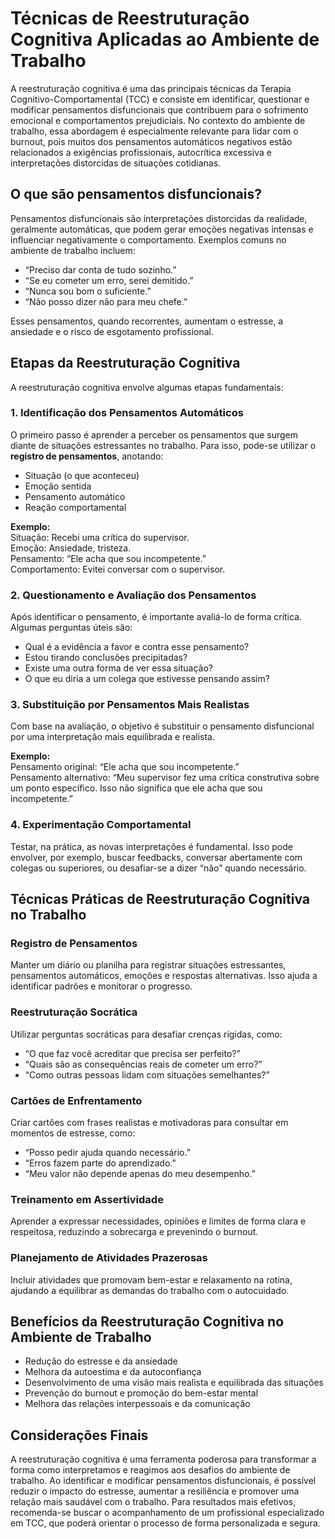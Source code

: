 # Técnicas de Reestruturação Cognitiva Aplicadas ao Ambiente de Trabalho

A reestruturação cognitiva é uma das principais técnicas da Terapia Cognitivo-Comportamental (TCC) e consiste em identificar, questionar e modificar pensamentos disfuncionais que contribuem para o sofrimento emocional e comportamentos prejudiciais. No contexto do ambiente de trabalho, essa abordagem é especialmente relevante para lidar com o burnout, pois muitos dos pensamentos automáticos negativos estão relacionados a exigências profissionais, autocrítica excessiva e interpretações distorcidas de situações cotidianas.

## O que são pensamentos disfuncionais?

Pensamentos disfuncionais são interpretações distorcidas da realidade, geralmente automáticas, que podem gerar emoções negativas intensas e influenciar negativamente o comportamento. Exemplos comuns no ambiente de trabalho incluem:

- “Preciso dar conta de tudo sozinho.”
- “Se eu cometer um erro, serei demitido.”
- “Nunca sou bom o suficiente.”
- “Não posso dizer não para meu chefe.”

Esses pensamentos, quando recorrentes, aumentam o estresse, a ansiedade e o risco de esgotamento profissional.

## Etapas da Reestruturação Cognitiva

A reestruturação cognitiva envolve algumas etapas fundamentais:

### 1. Identificação dos Pensamentos Automáticos

O primeiro passo é aprender a perceber os pensamentos que surgem diante de situações estressantes no trabalho. Para isso, pode-se utilizar o **registro de pensamentos**, anotando:

- Situação (o que aconteceu)
- Emoção sentida
- Pensamento automático
- Reação comportamental

**Exemplo:**  
Situação: Recebi uma crítica do supervisor.  
Emoção: Ansiedade, tristeza.  
Pensamento: “Ele acha que sou incompetente.”  
Comportamento: Evitei conversar com o supervisor.

### 2. Questionamento e Avaliação dos Pensamentos

Após identificar o pensamento, é importante avaliá-lo de forma crítica. Algumas perguntas úteis são:

- Qual é a evidência a favor e contra esse pensamento?
- Estou tirando conclusões precipitadas?
- Existe uma outra forma de ver essa situação?
- O que eu diria a um colega que estivesse pensando assim?

### 3. Substituição por Pensamentos Mais Realistas

Com base na avaliação, o objetivo é substituir o pensamento disfuncional por uma interpretação mais equilibrada e realista.

**Exemplo:**  
Pensamento original: “Ele acha que sou incompetente.”  
Pensamento alternativo: “Meu supervisor fez uma crítica construtiva sobre um ponto específico. Isso não significa que ele acha que sou incompetente.”

### 4. Experimentação Comportamental

Testar, na prática, as novas interpretações é fundamental. Isso pode envolver, por exemplo, buscar feedbacks, conversar abertamente com colegas ou superiores, ou desafiar-se a dizer “não” quando necessário.

## Técnicas Práticas de Reestruturação Cognitiva no Trabalho

### Registro de Pensamentos

Manter um diário ou planilha para registrar situações estressantes, pensamentos automáticos, emoções e respostas alternativas. Isso ajuda a identificar padrões e monitorar o progresso.

### Reestruturação Socrática

Utilizar perguntas socráticas para desafiar crenças rígidas, como:

- “O que faz você acreditar que precisa ser perfeito?”
- “Quais são as consequências reais de cometer um erro?”
- “Como outras pessoas lidam com situações semelhantes?”

### Cartões de Enfrentamento

Criar cartões com frases realistas e motivadoras para consultar em momentos de estresse, como:

- “Posso pedir ajuda quando necessário.”
- “Erros fazem parte do aprendizado.”
- “Meu valor não depende apenas do meu desempenho.”

### Treinamento em Assertividade

Aprender a expressar necessidades, opiniões e limites de forma clara e respeitosa, reduzindo a sobrecarga e prevenindo o burnout.

### Planejamento de Atividades Prazerosas

Incluir atividades que promovam bem-estar e relaxamento na rotina, ajudando a equilibrar as demandas do trabalho com o autocuidado.

## Benefícios da Reestruturação Cognitiva no Ambiente de Trabalho

- Redução do estresse e da ansiedade
- Melhora da autoestima e da autoconfiança
- Desenvolvimento de uma visão mais realista e equilibrada das situações
- Prevenção do burnout e promoção do bem-estar mental
- Melhora das relações interpessoais e da comunicação

## Considerações Finais

A reestruturação cognitiva é uma ferramenta poderosa para transformar a forma como interpretamos e reagimos aos desafios do ambiente de trabalho. Ao identificar e modificar pensamentos disfuncionais, é possível reduzir o impacto do estresse, aumentar a resiliência e promover uma relação mais saudável com o trabalho. Para resultados mais efetivos, recomenda-se buscar o acompanhamento de um profissional especializado em TCC, que poderá orientar o processo de forma personalizada e segura.